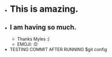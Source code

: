 - # This is amazing.
- ## I am having so much.
	- Thanks Myles :)
	- EMOJI: :D
- TESTING COMMIT AFTER RUNNING $git config
